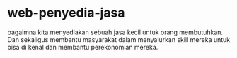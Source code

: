 # web-penyedia-jasa
bagaimna kita menyediakan sebuah jasa kecil untuk orang membutuhkan. Dan sekaligus membantu masyarakat dalam menyalurkan skill mereka untuk bisa di kenal dan membantu perekonomian mereka.
